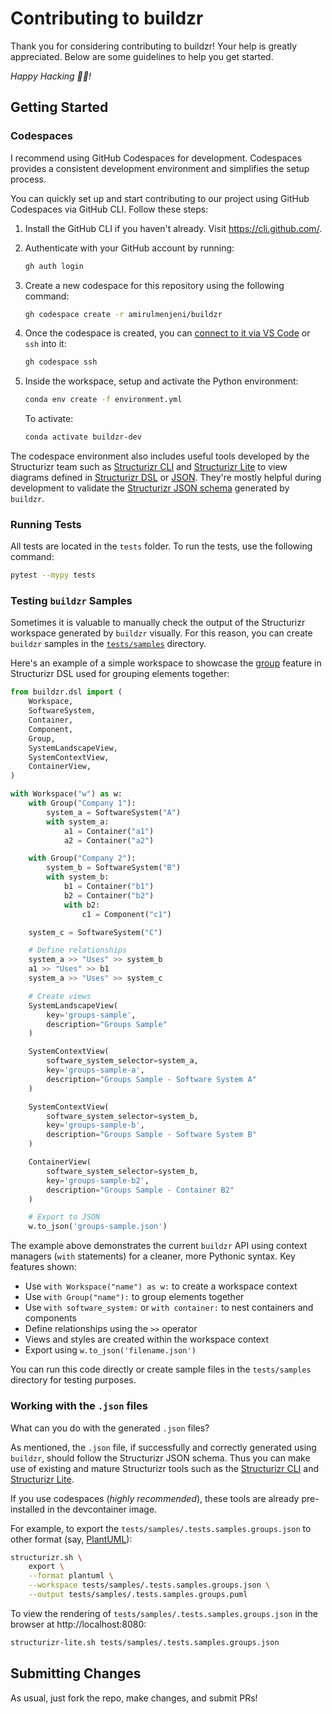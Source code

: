 # Contributing to buildzr

Thank you for considering contributing to buildzr! Your help is greatly appreciated. Below are some guidelines to help you get started.

_Happy Hacking 👩‍💻!_

## Getting Started

### Codespaces

I recommend using GitHub Codespaces for development. Codespaces provides a consistent development environment and simplifies the setup process.

You can quickly set up and start contributing to our project using GitHub Codespaces via GitHub CLI. Follow these steps:

1. Install the GitHub CLI if you haven't already. Visit https://cli.github.com/.

2. Authenticate with your GitHub account by running:

    ```bash
    gh auth login
    ```

3. Create a new codespace for this repository using the following command:

    ```bash
    gh codespace create -r amirulmenjeni/buildzr
    ```

4. Once the codespace is created, you can [connect to it via VS Code](https://docs.github.com/en/codespaces/developing-in-a-codespace/using-github-codespaces-in-visual-studio-code#opening-a-codespace-in-vs-code) or `ssh`
   into it:

    ```bash
    gh codespace ssh
    ```

5. Inside the workspace, setup and activate the Python environment:

    ```bash
    conda env create -f environment.yml
    ```

    To activate:

    ```bash
    conda activate buildzr-dev
    ```

The codespace environment also includes useful tools developed by the Structurizr team such as [Structurizr CLI](https://docs.structurizr.com/cli) and [Structurizr Lite](https://docs.structurizr.com/lite) to view diagrams defined in [Structurizr DSL](https://docs.structurizr.com/dsl) or [JSON](https://structurizr.com/json). They're mostly helpful during development to validate the [Structurizr JSON schema](https://github.com/structurizr/json) generated by `buildzr`.

### Running Tests

All tests are located in the `tests` folder. To run the tests, use the following command:
```sh
pytest --mypy tests
```

### Testing `buildzr` Samples

Sometimes it is valuable to manually check the output of the Structurizr workspace generated by `buildzr` visually. For this reason, you can create `buildzr` samples in the [`tests/samples`](https://github.com/amirulmenjeni/buildzr/tree/master/tests/samples) directory.

Here's an example of a simple workspace to showcase the [group](https://docs.structurizr.com/dsl/cookbook/groups/) feature in Structurizr DSL used for grouping elements together:

```python
from buildzr.dsl import (
    Workspace,
    SoftwareSystem,
    Container,
    Component,
    Group,
    SystemLandscapeView,
    SystemContextView,
    ContainerView,
)

with Workspace("w") as w:
    with Group("Company 1"):
        system_a = SoftwareSystem("A")
        with system_a:
            a1 = Container("a1")
            a2 = Container("a2")

    with Group("Company 2"):
        system_b = SoftwareSystem("B")
        with system_b:
            b1 = Container("b1")
            b2 = Container("b2")
            with b2:
                c1 = Component("c1")

    system_c = SoftwareSystem("C")

    # Define relationships
    system_a >> "Uses" >> system_b
    a1 >> "Uses" >> b1
    system_a >> "Uses" >> system_c

    # Create views
    SystemLandscapeView(
        key='groups-sample',
        description="Groups Sample"
    )

    SystemContextView(
        software_system_selector=system_a,
        key='groups-sample-a',
        description="Groups Sample - Software System A"
    )

    SystemContextView(
        software_system_selector=system_b,
        key='groups-sample-b',
        description="Groups Sample - Software System B"
    )

    ContainerView(
        software_system_selector=system_b,
        key='groups-sample-b2',
        description="Groups Sample - Container B2"
    )

    # Export to JSON
    w.to_json('groups-sample.json')
```

The example above demonstrates the current `buildzr` API using context managers (`with` statements) for a cleaner, more Pythonic syntax. Key features shown:

- Use `with Workspace("name") as w:` to create a workspace context
- Use `with Group("name"):` to group elements together
- Use `with software_system:` or `with container:` to nest containers and components
- Define relationships using the `>>` operator
- Views and styles are created within the workspace context
- Export using `w.to_json('filename.json')`

You can run this code directly or create sample files in the `tests/samples` directory for testing purposes.

### Working with the `.json` files

What can you do with the generated `.json` files?

As mentioned, the `.json` file, if successfully and correctly generated using
`buildzr`, should follow the Structurizr JSON schema. Thus you can make use of existing and mature Structurizr tools such as the [Structurizr CLI](https://docs.structurizr.com/cli) and [Structurizr Lite](https://docs.structurizr.com/lite).

If you use codespaces (_highly recommended_), these tools are already pre-installed in the devcontainer image.

For example, to export the `tests/samples/.tests.samples.groups.json` to other format (say, [PlantUML](https://plantuml.com/)):

```bash
structurizr.sh \
    export \
    --format plantuml \
    --workspace tests/samples/.tests.samples.groups.json \
    --output tests/samples/.tests.samples.groups.puml
```

To view the rendering of `tests/samples/.tests.samples.groups.json` in the
browser at http://localhost:8080:

```bash
structurizr-lite.sh tests/samples/.tests.samples.groups.json
```

## Submitting Changes

As usual, just fork the repo, make changes, and submit PRs!
